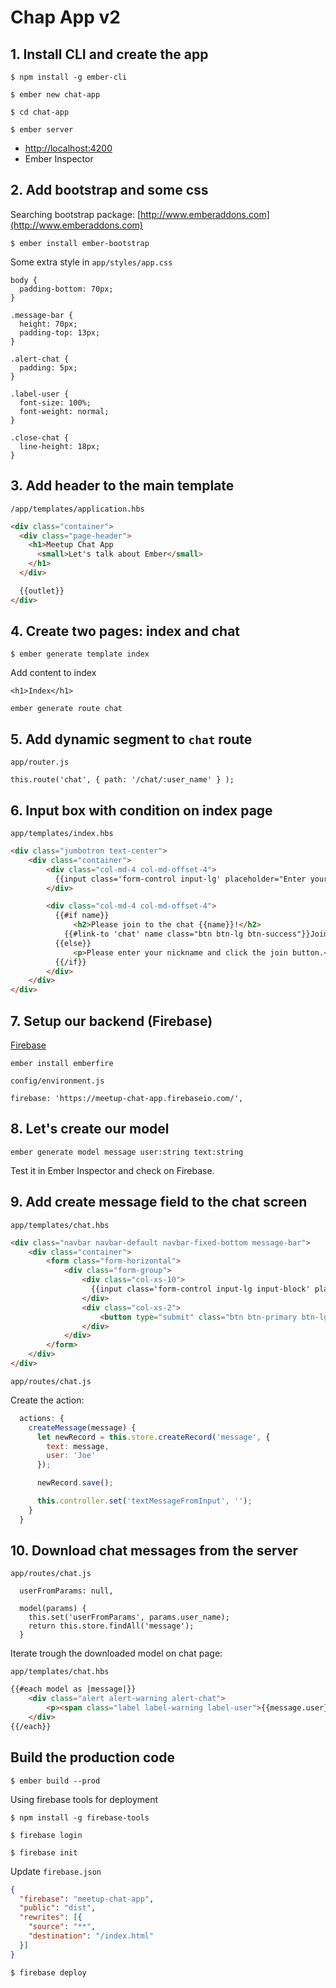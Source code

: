 # Chap App v2

## 1. Install CLI and create the app

```
$ npm install -g ember-cli

$ ember new chat-app

$ cd chat-app

$ ember server
```
- [http://localhost:4200](http://localhost:4200)
- Ember Inspector

## 2. Add bootstrap and some css

Searching bootstrap package: [http://www.emberaddons.com](http://www.emberaddons.com)

```
$ ember install ember-bootstrap
```

Some extra style in `app/styles/app.css`

```
body {
  padding-bottom: 70px;
}

.message-bar {
  height: 70px;
  padding-top: 13px;
}

.alert-chat {
  padding: 5px;
}

.label-user {
  font-size: 100%;
  font-weight: normal;
}

.close-chat {
  line-height: 18px;
}
```

## 3. Add header to the main template

`/app/templates/application.hbs`

```html
<div class="container">
  <div class="page-header">
    <h1>Meetup Chat App
      <small>Let's talk about Ember</small>
    </h1>
  </div>

  {{outlet}}
</div>
```

## 4. Create two pages: index and chat

```
$ ember generate template index
```

Add content to index

```
<h1>Index</h1>
```

```
ember generate route chat
```

## 5. Add dynamic segment to `chat` route

`app/router.js`

```
this.route('chat', { path: '/chat/:user_name' } );
```

## 6. Input box with condition on index page

`app/templates/index.hbs`

```html
<div class="jumbotron text-center">
    <div class="container">
        <div class="col-md-4 col-md-offset-4">
          {{input class='form-control input-lg' placeholder="Enter your name." value=name}}
        </div>

        <div class="col-md-4 col-md-offset-4">
          {{#if name}}
              <h2>Please join to the chat {{name}}!</h2>
            {{#link-to 'chat' name class="btn btn-lg btn-success"}}Join{{/link-to}}
          {{else}}
              <p>Please enter your nickname and click the join button.</p>
          {{/if}}
        </div>
    </div>
</div>
```

## 7. Setup our backend (Firebase)

[Firebase](http://www.firebase.com)

```
ember install emberfire
```

`config/environment.js`

```
firebase: 'https://meetup-chat-app.firebaseio.com/',
```

## 8. Let's create our model

```
ember generate model message user:string text:string
```

Test it in Ember Inspector and check on Firebase.

## 9. Add create message field to the chat screen

`app/templates/chat.hbs`

```html
<div class="navbar navbar-default navbar-fixed-bottom message-bar">
    <div class="container">
        <form class="form-horizontal">
            <div class="form-group">
                <div class="col-xs-10">
                  {{input class='form-control input-lg input-block' placeholder='Your message' value=textMessageFromInput}}
                </div>
                <div class="col-xs-2">
                    <button type="submit" class="btn btn-primary btn-lg" {{action 'createMessage' textMessageFromInput}}>Send</button>
                </div>
            </div>
        </form>
    </div>
</div>
```

`app/routes/chat.js`

Create the action:

```javascript
  actions: {
    createMessage(message) {
      let newRecord = this.store.createRecord('message', {
        text: message,
        user: 'Joe'
      });

      newRecord.save();

      this.controller.set('textMessageFromInput', '');
    }
  }
```

## 10. Download chat messages from the server

`app/routes/chat.js`

```
  userFromParams: null,

  model(params) {
    this.set('userFromParams', params.user_name);
    return this.store.findAll('message');
  }
```

Iterate trough the downloaded model on chat page:

`app/templates/chat.hbs`

```html
{{#each model as |message|}}
    <div class="alert alert-warning alert-chat">
        <p><span class="label label-warning label-user">{{message.user}}</span> {{message.text}}</p>
    </div>
{{/each}}
```

## Build the production code

```
$ ember build --prod
```

Using firebase tools for deployment

```
$ npm install -g firebase-tools
```

```
$ firebase login
```

```
$ firebase init
```

Update `firebase.json`

```json
{
  "firebase": "meetup-chat-app",
  "public": "dist",
  "rewrites": [{
    "source": "**",
    "destination": "/index.html"
  }]
}
```

```
$ firebase deploy
```
